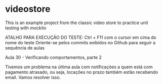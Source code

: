 # videostore
This is an example project from the classic video store to practice unit testing with mockito

ATALHO PARA EXECUÇÃO DO TESTE: Ctrl + F11 com o cursor em cima do nome do teste
Oriente-se pelos commits exibidos no Github para seguir a sequência de aulas

Aula 30 - Verificando comportamentos, parte 2

Tivemos um problema na última aula com notificações a quem está com pagamento atrasado, ou seja, locações no prazo também estão recebendo email. Vamos resolver isso.